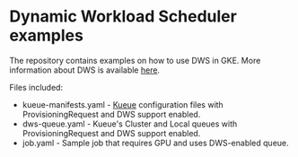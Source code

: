 # Dynamic Workload Scheduler examples

The repository contains examples on how to use DWS in GKE. More information about DWS is 
available [here](https://cloud.google.com/kubernetes-engine/docs/how-to/provisioningrequest).

Files included:

* kueue-manifests.yaml - [Kueue](https://kueue.sigs.k8s.io/) configuration files with ProvisioningRequest and DWS support enabled.
* dws-queue.yaml - Kueue's Cluster and Local queues with ProvisioningRequest and DWS support enabled.
* job.yaml - Sample job that requires GPU and uses DWS-enabled queue.

